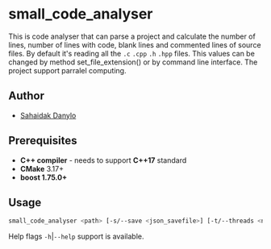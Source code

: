 # small_code_analyser

This is code analyser that can parse a project and calculate the number of lines, number of lines with code, blank lines and commented lines of source files. 
By default it's reading all the ```.c``` ```.cpp``` ```.h``` ```.hpp``` files. This values can be changed by method set_file_extension() or by command line interface.
The project support parralel computing.


## Author

- [Sahaidak Danylo](https://github.com/sotnyk-lv)

## Prerequisites

 - **C++ compiler** - needs to support **C++17** standard
 - **CMake** 3.17+
 - **boost 1.75.0+**

## Usage

```bash
small_code_analyser <path> [-s/--save <json_savefile>] [-t/--threads <number_of_threads>] [-e/--extensions <extension_1> .. <extension_n>]
```

Help flags `-h`|`--help` support is available.
